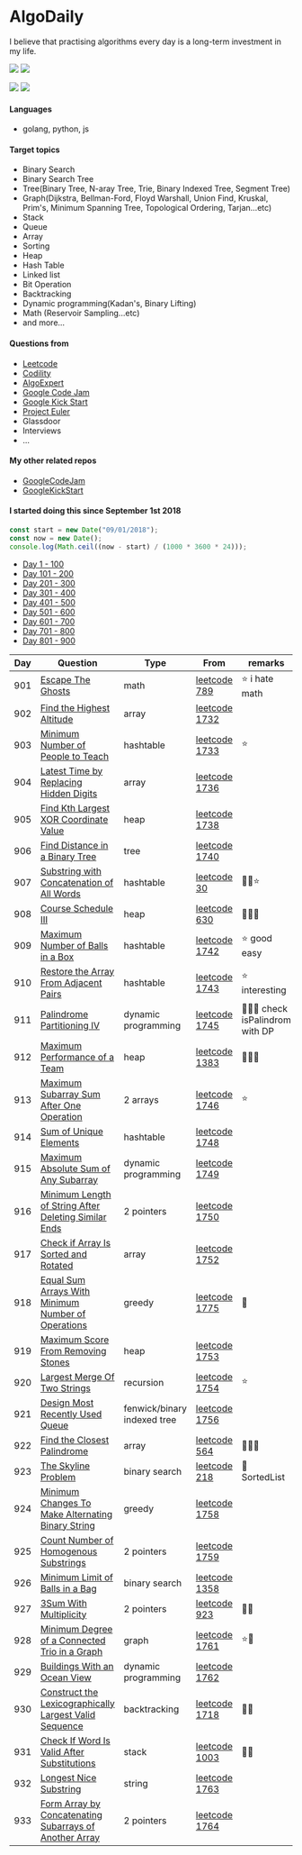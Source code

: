 # AlgoDaily

I believe that practising algorithms every day is a long-term investment in my life.

[![](https://img.shields.io/badge/dynamic/json?style=flat&labelColor=black&color=green&label=Solved&query=solvedOverTotal&url=https%3A%2F%2Fleetcode-badge.vercel.app%2Fapi%2Fusers%2Fcalvinchankf&logo=leetcode&logoColor=yellow)](https://leetcode.com/calvinchankf/)
[![](https://img.shields.io/badge/dynamic/json?style=flat&labelColor=black&color=green&label=Ranking&query=ranking&url=https%3A%2F%2Fleetcode-badge.vercel.app%2Fapi%2Fusers%2Fcalvinchankf&logo=leetcode&logoColor=yellow)](https://leetcode.com/calvinchankf/)

![](https://badges.pufler.dev/created/calvinchankf/algodaily)
![](https://badges.pufler.dev/updated/calvinchankf/algodaily)

#### Languages

-   golang, python, js

#### Target topics

-   Binary Search
-   Binary Search Tree
-   Tree(Binary Tree, N-aray Tree, Trie, Binary Indexed Tree, Segment Tree)
-   Graph(Dijkstra, Bellman-Ford, Floyd Warshall, Union Find, Kruskal, Prim's, Minimum Spanning Tree, Topological Ordering, Tarjan...etc)
-   Stack
-   Queue
-   Array
-   Sorting
-   Heap
-   Hash Table
-   Linked list
-   Bit Operation
-   Backtracking
-   Dynamic programming(Kadan's, Binary Lifting)
-   Math (Reservoir Sampling...etc)
-   and more...

#### Questions from

-   [Leetcode](https://leetcode.com)
-   [Codility](https://app.codility.com/programmers/lessons/)
-   [AlgoExpert](https://www.algoexpert.io)
-   [Google Code Jam](https://codingcompetitions.withgoogle.com/codejam)
-   [Google Kick Start](https://codingcompetitions.withgoogle.com/kickstart/)
-   [Project Euler](https://projecteuler.net)
-   Glassdoor
-   Interviews
-   ...

#### My other related repos

-   [GoogleCodeJam](https://github.com/calvinchankf/GoogleCodeJam)
-   [GoogleKickStart](https://github.com/calvinchankf/GoogleKickStart)

#### I started doing this since September 1st 2018

```js
const start = new Date("09/01/2018");
const now = new Date();
console.log(Math.ceil((now - start) / (1000 * 3600 * 24)));
```

-   [Day 1 - 100](./markdowns/day1-100.md)
-   [Day 101 - 200](./markdowns/day101-200.md)
-   [Day 201 - 300](./markdowns/day201-300.md)
-   [Day 301 - 400](./markdowns/day301-400.md)
-   [Day 401 - 500](./markdowns/day401-500.md)
-   [Day 501 - 600](./markdowns/day501-600.md)
-   [Day 601 - 700](./markdowns/day601-700.md)
-   [Day 701 - 800](./markdowns/day701-800.md)
-   [Day 801 - 900](./markdowns/day801-900.md)

| Day | Question                                                                                                                        | Type                        | From                                                                                                   | remarks                          |
| --- | ------------------------------------------------------------------------------------------------------------------------------- | --------------------------- | ------------------------------------------------------------------------------------------------------ | -------------------------------- |
| 901 | [Escape The Ghosts](/leetcode/789-escape-the-ghosts)                                                                            | math                        | [leetcode 789](https://leetcode.com/problems/escape-the-ghosts/)                                       | ⭐️ i hate math                  |
| 902 | [Find the Highest Altitude](/leetcode/1732-find-the-highest-altitude)                                                           | array                       | [leetcode 1732](https://leetcode.com/problems/find-the-highest-altitude/)                              |                                  |
| 903 | [Minimum Number of People to Teach](/leetcode/1733-minimum-number-of-people-to-teach)                                           | hashtable                   | [leetcode 1733](https://leetcode.com/problems/minimum-number-of-people-to-teach/)                      | ⭐️                              |
| 904 | [Latest Time by Replacing Hidden Digits](/leetcode/1736-latest-time-by-replacing-hidden-digits)                                 | array                       | [leetcode 1736](https://leetcode.com/problems/latest-time-by-replacing-hidden-digits/)                 |                                  |
| 905 | [Find Kth Largest XOR Coordinate Value](/leetcode/1738-find-kth-largest-xor-coordinate-value)                                   | heap                        | [leetcode 1738](https://leetcode.com/problems/find-kth-largest-xor-coordinate-value/)                  |                                  |
| 906 | [Find Distance in a Binary Tree](/leetcode/1740-find-distance-in-a-binary-tree)                                                 | tree                        | [leetcode 1740](https://leetcode.com/problems/find-distance-in-a-binary-tree/)                         |                                  |
| 907 | [Substring with Concatenation of All Words](/leetcode/30-substring-with-concatenation-of-all-words)                             | hashtable                   | [leetcode 30](https://leetcode.com/problems/substring-with-concatenation-of-all-words/)                | 📌🤔⭐️                          |
| 908 | [Course Schedule III](/leetcode/630-course-schedule-iii)                                                                        | heap                        | [leetcode 630](https://leetcode.com/problems/course-schedule-iii/)                                     | 📌📌📌                           |
| 909 | [Maximum Number of Balls in a Box](/leetcode/1742-maximum-number-of-balls-in-a-box)                                             | hashtable                   | [leetcode 1742](https://leetcode.com/problems/maximum-number-of-balls-in-a-box/)                       | ⭐️ good easy                    |
| 910 | [Restore the Array From Adjacent Pairs](/leetcode/1743-restore-the-array-from-adjacent-pairs)                                   | hashtable                   | [leetcode 1743](https://leetcode.com/problems/restore-the-array-from-adjacent-pairs/)                  | ⭐️ interesting                  |
| 911 | [Palindrome Partitioning IV](/leetcode/1745-palindrome-partitioning-iv/)                                                        | dynamic programming         | [leetcode 1745](https://leetcode.com/problems/palindrome-partitioning-iv/)                             | 📌📌📌 check isPalindrom with DP |
| 912 | [Maximum Performance of a Team](/leetcode/1383-maximum-performance-of-a-team)                                                   | heap                        | [leetcode 1383](https://leetcode.com/problems/maximum-performance-of-a-team/)                          | 📌📌📌                           |
| 913 | [Maximum Subarray Sum After One Operation](/leetcode/1746-maximum-subarray-sum-after-one-operation)                             | 2 arrays                    | [leetcode 1746](https://leetcode.com/problems/maximum-subarray-sum-after-one-operation/)               | ⭐️                              |
| 914 | [Sum of Unique Elements](leetcode/1748-sum-of-unique-elements)                                                                  | hashtable                   | [leetcode 1748](https://leetcode.com/problems/sum-of-unique-elements/)                                 |                                  |
| 915 | [Maximum Absolute Sum of Any Subarray](leetcode/1749-maximum-absolute-sum-of-any-subarray)                                      | dynamic programming         | [leetcode 1749](https://leetcode.com/problems/maximum-absolute-sum-of-any-subarray/)                   |                                  |
| 916 | [Minimum Length of String After Deleting Similar Ends](leetcode/1750-minimum-length-of-string-after-deleting-similar-ends)      | 2 pointers                  | [leetcode 1750](https://leetcode.com/problems/minimum-length-of-string-after-deleting-similar-ends/)   |                                  |
| 917 | [Check if Array Is Sorted and Rotated](leetcode/1752-check-if-array-is-sorted-and-rotated)                                      | array                       | [leetcode 1752](https://leetcode.com/problems/check-if-array-is-sorted-and-rotated/)                   |                                  |
| 918 | [Equal Sum Arrays With Minimum Number of Operations](leetcode/1775-equal-sum-arrays-with-minimum-number-of-operations)          | greedy                      | [leetcode 1775](https://leetcode.com/problems/equal-sum-arrays-with-minimum-number-of-operations/)     | 📌                               |
| 919 | [Maximum Score From Removing Stones](leetcode/1753-maximum-score-from-removing-stones)                                          | heap                        | [leetcode 1753](https://leetcode.com/problems/maximum-score-from-removing-stones/)                     |                                  |
| 920 | [Largest Merge Of Two Strings](/leetcode/1754-largest-merge-of-two-strings)                                                     | recursion                   | [leetcode 1754](https://leetcode.com/problems/largest-merge-of-two-strings/)                           | ⭐️                              |
| 921 | [Design Most Recently Used Queue](/leetcode/1756-design-most-recently-used-queue)                                               | fenwick/binary indexed tree | [leetcode 1756](https://leetcode.com/problems/design-most-recently-used-queue/)                        |                                  |
| 922 | [Find the Closest Palindrome](/leetcode/564-find-the-closest-palindrome)                                                        | array                       | [leetcode 564](https://leetcode.com/problems/find-the-closest-palindrome/)                             | 📌📌📌                           |
| 923 | [The Skyline Problem](/leetcode/218-the-skyline-problem)                                                                        | binary search               | [leetcode 218](https://leetcode.com/problems/the-skyline-problem/)                                     | 📌 SortedList                    |
| 924 | [Minimum Changes To Make Alternating Binary String](/leetcode/1758-minimum-changes-to-make-alternating-binary-string)           | greedy                      | [leetcode 1758](https://leetcode.com/problems/minimum-changes-to-make-alternating-binary-string/)      |                                  |
| 925 | [Count Number of Homogenous Substrings](/leetcode/1759-count-number-of-homogenous-substrings)                                   | 2 pointers                  | [leetcode 1759](https://leetcode.com/problems/count-number-of-homogenous-substrings/)                  |                                  |
| 926 | [Minimum Limit of Balls in a Bag](/leetcode/1760-minimum-limit-of-balls-in-a-bag)                                               | binary search               | [leetcode 1358](https://leetcode.com/problems/minimum-limit-of-balls-in-a-bag/)                        |                                  |
| 927 | [3Sum With Multiplicity](/leetcode/923-3sum-with-multiplicity)                                                                  | 2 pointers                  | [leetcode 923](https://leetcode.com/problems/3sum-with-multiplicity/)                                  | 👍🏻                               |
| 928 | [Minimum Degree of a Connected Trio in a Graph](/leetcode/1761-minimum-degree-of-a-connected-trio-in-a-graph)                   | graph                       | [leetcode 1761](https://leetcode.com/problems/minimum-degree-of-a-connected-trio-in-a-graph/)          | ⭐️📌                            |
| 929 | [Buildings With an Ocean View](/leetcode/1762-buildings-with-an-ocean-view)                                                     | dynamic programming         | [leetcode 1762](https://leetcode.com/problems/buildings-with-an-ocean-view/)                           |                                  |
| 930 | [Construct the Lexicographically Largest Valid Sequence](/leetcode/1718-construct-the-lexicographically-largest-valid-sequence) | backtracking                | [leetcode 1718](https://leetcode.com/problems/construct-the-lexicographically-largest-valid-sequence/) | 👍🏻                               |
| 931 | [Check If Word Is Valid After Substitutions](/leetcode/1003-check-if-word-is-valid-after-substitutions)                         | stack                       | [leetcode 1003](https://leetcode.com/problems/check-if-word-is-valid-after-substitutions/)             | 👍🏻                               |
| 932 | [Longest Nice Substring](/leetcode/1763-longest-nice-substring)                                                                 | string                      | [leetcode 1763](https://leetcode.com/problems/longest-nice-substring/)                                 |                                  |
| 933 | [Form Array by Concatenating Subarrays of Another Array](/leetcode/1764-form-array-by-concatenating-subarrays-of-another-array) | 2 pointers | [leetcode 1764](https://leetcode.com/problems/form-array-by-concatenating-subarrays-of-another-array/) |                 |
